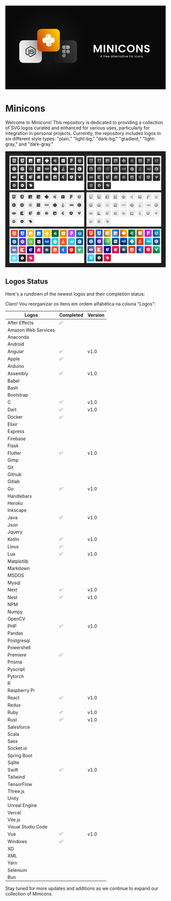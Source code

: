 ![Screenshot](banner.png)

# Minicons

Welcome to Minicons! This repository is dedicated to providing a collection of SVG logos curated and enhanced for various uses, particularly for integration in personal projects. Currently, the repository includes logos in six different style types: "plain," "light-bg," "dark-bg," "gradient," "light-gray," and "dark-gray."

![Screenshot](logos.png)

## Logos Status

Here's a rundown of the newest logos and their completion status:

Claro! Vou reorganizar os itens em ordem alfabética na coluna "Logos":


| Logos               | Completed | Version |
|---------------------|-----------|---------|
| After Effects       | ✅        |         |
| Amazon Web Services |           |         |
| Anaconda            |           |         |
| Android             |           |         |
| Angular             | ✅        | v1.0    |
| Apple               | ✅        |         |
| Arduino             |           |         |
| Assembly            | ✅        | v1.0    |
| Babel               |           |         |
| Bash                |           |         |
| Bootstrap           |           |         |
| C                   | ✅        | v1.0    |
| Dart                | ✅        | v1.0    |
| Docker              | ✅        |         |
| Elixir              |           |         |
| Express             |           |         |
| Firebase            |           |         |
| Flask               |           |         |
| Flutter             | ✅        | v1.0    |
| Gimp                |           |         |
| Git                 |           |         |
| Github              |           |         |
| Gitlab              |           |         |
| Go                  | ✅        | v1.0    |
| Handlebars          |           |         |
| Heroku              |           |         |
| Inkscape            |           |         |
| Java                | ✅        | v1.0    |
| Json                |           |         |
| Jquery              |           |         |
| Kotlin              | ✅        | v1.0    |
| Linux               | ✅        |         |
| Lua                 | ✅        | v1.0    |
| Matplotlib          |           |         |
| Markdown            |           |         |
| MSDOS               |           |         |
| Mysql               |           |         |
| Next                | ✅        | v1.0    |
| Nest                | ✅        | v1.0    |
| NPM                 |           |         |
| Numpy               |           |         |
| OpenCV              |           |         |
| PHP                 | ✅        | v1.0    |
| Pandas              |           |         |
| Postgresql          |           |         |
| Powershell          |           |         |
| Premiere            | ✅        |         |
| Prisma              |           |         |
| Pyscript            |           |         |
| Pytorch             |           |         |
| R                   |           |         |
| Raspberry Pi        |           |         |
| React               | ✅        | v1.0    |
| Redux               |           |         |
| Ruby                | ✅        | v1.0    |
| Rust                | ✅        | v1.0    |
| Salesforce          |           |         |
| Scala               |           |         |
| Sass                |           |         |
| Socket.io           |           |         |
| Spring Boot         |           |         |
| Sqlite              |           |         |
| Swift               | ✅        | v1.0    |
| Tailwind            |           |         |
| TensorFlow          |           |         |
| Three.js            |           |         |
| Unity               |           |         |
| Unreal Engine       |           |         |
| Vercel              |           |         |
| Vite.js             |           |         |
| Visual Studio Code  |           |         |
| Vue                 | ✅        | v1.0    |
| Windows             | ✅        |         |
| XD                  |           |         |
| XML                 |           |         |
| Yarn                |           |         |
| Selenium            |           |         |
| Bun                 |           |         |

Stay tuned for more updates and additions as we continue to expand our collection of Minicons.
